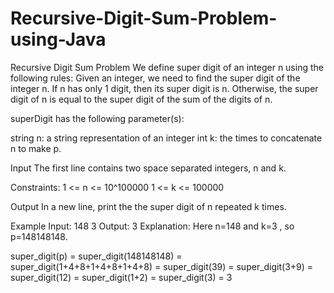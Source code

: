 # Recursive-Digit-Sum-Problem-using-Java
Recursive Digit Sum Problem
We define super digit of an integer n using the following rules:
Given an integer, we need to find the super digit of the integer n.
If n has only 1 digit, then its super digit is n.
Otherwise, the super digit of n is equal to the super digit of the sum of the digits of n.

superDigit has the following parameter(s):

string n: a string representation of an integer
int k: the times to concatenate n to make p.

Input
The first line contains two space separated integers, n and k.

Constraints:
1 <= n <= 10^100000
1 <= k <= 100000

Output
In a new line, print the the super digit of n repeated k times.

Example
Input:
148 3
Output:
3
Explanation:
Here n=148 and k=3 , so p=148148148.

super_digit(p) = super_digit(148148148) 
               = super_digit(1+4+8+1+4+8+1+4+8)
               = super_digit(39)
               = super_digit(3+9)
               = super_digit(12)
               = super_digit(1+2)
               = super_digit(3)
               = 3
